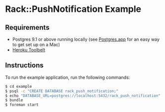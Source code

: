 # Rack::PushNotification Example

## Requirements

- Postgres 9.1 or above running locally (see [Postgres.app](http://postgresapp.com) for an easy way to get set up on a Mac)
- [Heroku Toolbelt](https://toolbelt.heroku.com)

## Instructions

To run the example application, run the following commands:

```sh
$ cd example
$ psql -c "CREATE DATABASE rack_push_notification;"
$ echo "DATABASE_URL=postgres://localhost:5432/rack_push_notification" > .env
$ bundle
$ foreman start
```
